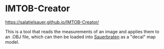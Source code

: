 # IMTOB-Creator
https://salatielsauer.github.io/IMTOB-Creator/

This is a tool that reads the measurements of an image and applies them to an .OBJ file, which can then be loaded into [Sauerbraten](http://sauerbraten.org) as a "decal" map model.
